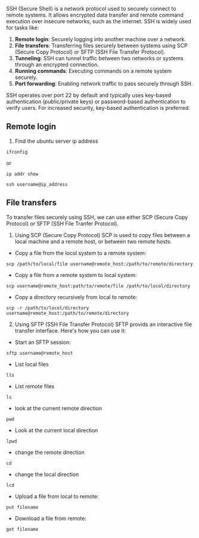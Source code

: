 SSH (Secure Shell) is a network protocol used to securely connect to remote systems. It allows encrypted data transfer and remote command execution over insecure networks, such as the internet. SSH is widely used for tasks like:

1. **Remote login**: Securely logging into another machine over a network.
2. **File transfers**: Transferring files securely between systems using SCP (Secure Copy Protocol) or SFTP (SSH File Transfer Protocol).
3. **Tunneling**: SSH can tunnel traffic between two networks or systems through an encrypted connection.
4. **Running commands**: Executing commands on a remote system securely.
5. **Port forwarding**: Enabling network traffic to pass securely through SSH.

SSH operates over port 22 by default and typically uses key-based authentication (public/private keys) or password-based authentication to verify users. For increased security, key-based authentication is preferred.

## Remote login
1. Find the ubuntu server ip address

```
ifconfig
```
or
```
ip addr show
```

```
ssh username@ip_address
```
## File transfers
To transfer files securely using SSH, we can use either SCP (Secure Copy Protocol) or SFTP (SSH File Tranfer Protocol).

1. Using SCP (Secure Copy Protocol)
SCP is used to copy files between a local machine and a remote host, or between two remote hosts.
- Copy a file from the locol system to a remote system:
```
scp /path/to/local/file username@remote_host:/path/to/remote/directory
```
- Copy a file from a remote system to local system:
```
scp username@remote_host:path/to/remote/file /path/to/locol/directory
```
- Copy a directory recursively from local to remote:
```
scp -r /path/to/locol/directory username@remote_host:/path/to/remote/directory
```
2. Using SFTP (SSH File Transfer Protocol)
SFTP provids an interactive file transfer interface. Here's how you can use it:
- Start an SFTP session:
```
sftp username@remote_host
```
- List local files
```
lls
```
- List remote files
```
ls
```
- look at the current remote direction
```
pwd
```
- Look at the current local direction
```
lpwd
```
- change the remote direction
```
cd
```
- change the local direction
```
lcd
```
- Upload a file from local to remote:
```
put filename
```
- Download a file from remote:
```
get filename
```



